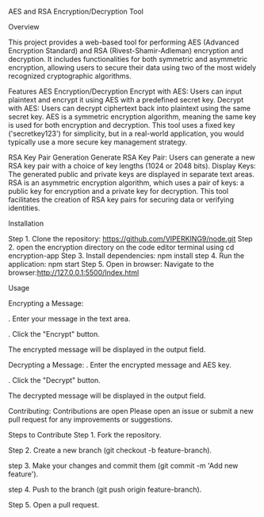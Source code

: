AES and RSA Encryption/Decryption Tool

Overview

This project provides a web-based tool for performing AES (Advanced Encryption Standard) and RSA (Rivest-Shamir-Adleman) encryption and decryption. It includes functionalities for both symmetric and asymmetric encryption, allowing users to secure their data using two of the most widely recognized cryptographic algorithms.


Features
AES Encryption/Decryption
Encrypt with AES: Users can input plaintext and encrypt it using AES with a predefined secret key.
Decrypt with AES: Users can decrypt ciphertext back into plaintext using the same secret key.
AES is a symmetric encryption algorithm, meaning the same key is used for both encryption and decryption. This tool uses a fixed key ('secretkey123') for simplicity, but in a real-world application, you would typically use a more secure key management strategy.


RSA Key Pair Generation
Generate RSA Key Pair: Users can generate a new RSA key pair with a choice of key lengths (1024 or 2048 bits).
Display Keys: The generated public and private keys are displayed in separate text areas.
RSA is an asymmetric encryption algorithm, which uses a pair of keys: a public key for encryption and a private key for decryption. This tool facilitates the creation of RSA key pairs for securing data or verifying identities.

Installation

Step 1. Clone the repository:
https://github.com/VIPERKING9/node.git
Step 2. open the encryption directory on the code editor terminal using
 cd encryption-app
 Step 3. Install dependencies:
  npm install
  step 4. Run the application:
   npm start
   Step 5. Open in browser:
   Navigate to the browser:http://127.0.0.1:5500/Index.html

   Usage

   Encrypting a Message:

. Enter your message in the text area.

. Click the "Encrypt" button.

The encrypted message will be displayed in the output field.


Decrypting a Message:
. Enter the encrypted message and AES key.

. Click the "Decrypt" button.

The decrypted message will be displayed in the output field.

Contributing:
Contributions are open Please open an issue or submit a new pull request for any improvements or suggestions.


   Steps to Contribute
Step 1. Fork the repository.

Step 2. Create a new branch (git checkout -b feature-branch).

step 3. Make your changes and commit them (git commit -m 'Add new feature').

step 4. Push to the branch (git push origin feature-branch).

Step 5. Open a pull request.
